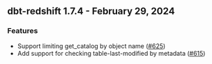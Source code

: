 ## dbt-redshift 1.7.4 - February 29, 2024

### Features

- Support limiting get_catalog by object name ([#625](https://github.com/dbt-labs/dbt-redshift/issues/625))
- Add support for checking table-last-modified by metadata ([#615](https://github.com/dbt-labs/dbt-redshift/issues/615))
